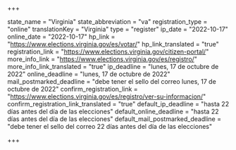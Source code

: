 +++

state_name = "Virginia"
state_abbreviation = "va"
registration_type = "online"
translationKey = "Virginia"
type = "register"
ip_date = "2022-10-17"
online_date = "2022-10-17"
hp_link = "https://www.elections.virginia.gov/es/votar/"
hp_link_translated = "true"
registration_link = "https://www.elections.virginia.gov/citizen-portal/"
more_info_link = "https://www.elections.virginia.gov/es/registro/"
more_info_link_translated = "true"
ip_deadline = "lunes, 17 de octubre de 2022"
online_deadline = "lunes, 17 de octubre de 2022"
mail_postmarked_deadline = "debe tener el sello del correo lunes, 17 de octubre de 2022"
confirm_registration_link = "https://www.elections.virginia.gov/es/registro/ver-su-informacion/"
confirm_registration_link_translated = "true"
default_ip_deadline = "hasta 22 días antes del día de las elecciones"
default_online_deadline = "hasta 22 días antes del día de las elecciones"
default_mail_postmarked_deadline = "debe tener el sello del correo 22 días antes del día de las elecciones"

+++